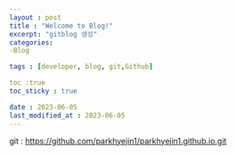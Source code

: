 ```yaml
---
layout : post
title : "Welcome to Blog!"
excerpt: "gitblog 생성"
categories: 
-Blog

tags : [developer, blog, git,Github]

toc :true 
toc_sticky : true

date : 2023-06-05
last_modified_at : 2023-06-05
---
```


git :  https://github.com/parkhyejin1/parkhyejin1.github.io.git
